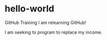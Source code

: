 # hello-world
GitHub Training
I am relearning GitHub!

I am seeking to program to replace my income.  
